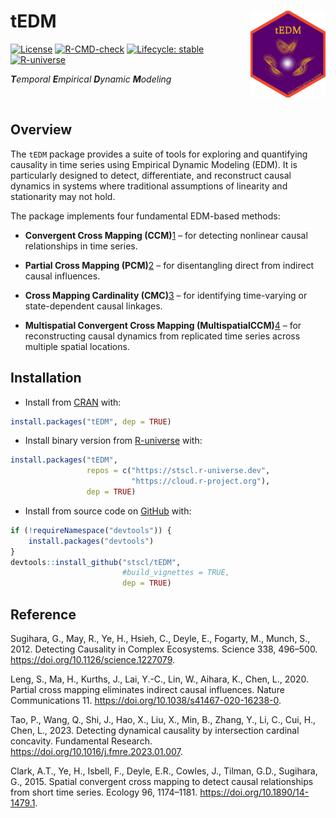 
<!-- README.md is generated from README.Rmd. Please edit that file -->

# tEDM <img src="man/figures/logo.png" align="right" height="139" alt="https://stscl.github.io/tEDM/">

<!-- badges: start -->
<!-- [![CRAN](https://www.r-pkg.org/badges/version/tEDM)](https://CRAN.R-project.org/package=tEDM) -->
<!-- [![CRAN Release](https://www.r-pkg.org/badges/last-release/tEDM)](https://CRAN.R-project.org/package=tEDM) -->
<!-- [![CRAN Checks](https://badges.cranchecks.info/worst/tEDM.svg)](https://cran.r-project.org/web/checks/check_results_tEDM.html) -->
<!-- [![Downloads_all](https://badgen.net/cran/dt/tEDM?color=orange)](https://CRAN.R-project.org/package=tEDM) -->
<!-- [![Downloads_month](https://cranlogs.r-pkg.org/badges/tEDM)](https://CRAN.R-project.org/package=tEDM) -->

[![License](https://img.shields.io/badge/license-GPL--3-brightgreen.svg?style=flat)](http://www.gnu.org/licenses/gpl-3.0.html)
[![R-CMD-check](https://github.com/stscl/tEDM/actions/workflows/R-CMD-check.yaml/badge.svg)](https://github.com/stscl/tEDM/actions/workflows/R-CMD-check.yaml)
[![Lifecycle:
stable](https://img.shields.io/badge/lifecycle-stable-20b2aa.svg)](https://lifecycle.r-lib.org/articles/stages.html#stable)
[![R-universe](https://stscl.r-universe.dev/badges/tEDM?color=cyan)](https://stscl.r-universe.dev/tEDM)

<!-- badges: end -->

***T**emporal **E**mpirical **D**ynamic **M**odeling*

 

## Overview

The `tEDM` package provides a suite of tools for exploring and
quantifying causality in time series using Empirical Dynamic Modeling
(EDM). It is particularly designed to detect, differentiate, and
reconstruct causal dynamics in systems where traditional assumptions of
linearity and stationarity may not hold.

The package implements four fundamental EDM-based methods:

- **Convergent Cross Mapping
  (CCM)**[1](https://doi.org/10.1126/science.1227079) – for detecting
  nonlinear causal relationships in time series.

- **Partial Cross Mapping
  (PCM)**[2](https://doi.org/10.1038/s41467-020-16238-0) – for
  disentangling direct from indirect causal influences.

- **Cross Mapping Cardinality
  (CMC)**[3](https://doi.org/10.1016/j.fmre.2023.01.007) – for
  identifying time-varying or state-dependent causal linkages.

- **Multispatial Convergent Cross Mapping
  (MultispatialCCM)**[4](https://doi.org/10.1890/14-1479.1) – for
  reconstructing causal dynamics from replicated time series across
  multiple spatial locations.

## Installation

- Install from [CRAN](https://CRAN.R-project.org/package=tEDM) with:

``` r
install.packages("tEDM", dep = TRUE)
```

- Install binary version from
  [R-universe](https://stscl.r-universe.dev/tEDM) with:

``` r
install.packages("tEDM",
                 repos = c("https://stscl.r-universe.dev",
                           "https://cloud.r-project.org"),
                 dep = TRUE)
```

- Install from source code on [GitHub](https://github.com/stscl/tEDM)
  with:

``` r
if (!requireNamespace("devtools")) {
    install.packages("devtools")
}
devtools::install_github("stscl/tEDM",
                         #build_vignettes = TRUE,
                         dep = TRUE)
```

## Reference

Sugihara, G., May, R., Ye, H., Hsieh, C., Deyle, E., Fogarty, M., Munch,
S., 2012. Detecting Causality in Complex Ecosystems. Science 338,
496–500. <https://doi.org/10.1126/science.1227079>.

Leng, S., Ma, H., Kurths, J., Lai, Y.-C., Lin, W., Aihara, K., Chen, L.,
2020. Partial cross mapping eliminates indirect causal influences.
Nature Communications 11. <https://doi.org/10.1038/s41467-020-16238-0>.

Tao, P., Wang, Q., Shi, J., Hao, X., Liu, X., Min, B., Zhang, Y., Li,
C., Cui, H., Chen, L., 2023. Detecting dynamical causality by
intersection cardinal concavity. Fundamental Research.
<https://doi.org/10.1016/j.fmre.2023.01.007>.

Clark, A.T., Ye, H., Isbell, F., Deyle, E.R., Cowles, J., Tilman, G.D.,
Sugihara, G., 2015. Spatial convergent cross mapping to detect causal
relationships from short time series. Ecology 96, 1174–1181.
<https://doi.org/10.1890/14-1479.1>.

 

   

